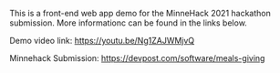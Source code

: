 This is a front-end web app demo for the MinneHack 2021 hackathon submission. More informationc can be found in the links below. 

Demo video link: https://youtu.be/Ng1ZAJWMjvQ 

Minnehack Submission: https://devpost.com/software/meals-giving
